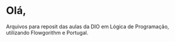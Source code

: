 #  Olá,

Arquivos  para  reposit  das  aulas  da  DIO  em  Lógica de  Programação, utilizando  Flowgorithm  e  Portugal.
